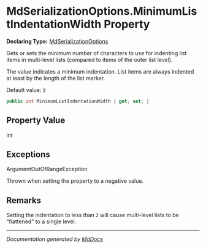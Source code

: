 # MdSerializationOptions.MinimumListIndentationWidth Property

**Declaring Type:** [MdSerializationOptions](../index.md)

Gets or sets the minimum number of characters to use for indenting list items in multi\-level lists (compared to items of the outer list level).

The value indicates a minimum indentation. List items are always indented at least by the length of the list marker.

Default value: `2`

```csharp
public int MinimumListIndentationWidth { get; set; }
```

## Property Value

int

## Exceptions

ArgumentOutOfRangeException

Thrown when setting the property to a negative value.

## Remarks

Setting the indentation to less than `2` will cause multi\-level lists to be "flattened" to a single level.

___

*Documentation generated by [MdDocs](https://github.com/ap0llo/mddocs)*
